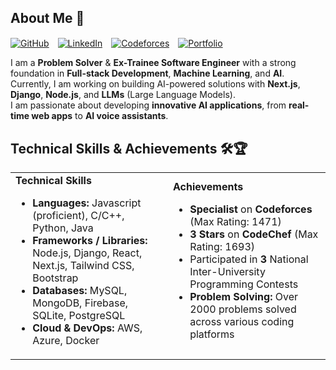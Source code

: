 ## About Me 🚀

<a href="https://github.com/MehediHasan-75"><img src="https://img.shields.io/badge/GitHub-%23000000?style=flat&logo=github&logoColor=white" alt="GitHub" style="vertical-align:middle; margin-right:10px;"/></a>
<a href="https://www.linkedin.com/in/mehedihasan"><img src="https://img.shields.io/badge/LinkedIn-%2300A0DC?style=flat&logo=linkedin&logoColor=white" alt="LinkedIn" style="vertical-align:middle; margin-right:10px;"/></a>
<a href="https://codeforces.com/profile/Mehedi_34"><img src="https://img.shields.io/badge/Codeforces-%23000000?style=flat&logo=codeforces&logoColor=white" alt="Codeforces" style="vertical-align:middle; margin-right:10px;"/></a>
<a href="/"><img src="https://img.shields.io/badge/Portfolio-%23000000?style=flat&logo=apache&logoColor=white" alt="Portfolio" style="vertical-align:middle; margin-right:10px;"/></a>

I am a **Problem Solver** & **Ex-Trainee Software Engineer** with a strong foundation in **Full-stack Development**, **Machine Learning**, and **AI**.  
Currently, I am working on building AI-powered solutions with **Next.js**, **Django**, **Node.js**, and **LLMs** (Large Language Models).  
I am passionate about developing **innovative AI applications**, from **real-time web apps** to **AI voice assistants**.


## Technical Skills & Achievements 🛠🏆

<table>
  <tr>
    <td width="50%">
      <strong>Technical Skills</strong>
      <ul>
        <li><strong>Languages:</strong> Javascript (proficient), C/C++, Python, Java</li>
        <li><strong>Frameworks / Libraries:</strong> Node.js, Django, React, Next.js, Tailwind CSS, Bootstrap</li>
        <li><strong>Databases:</strong> MySQL, MongoDB, Firebase, SQLite, PostgreSQL</li>
        <li><strong>Cloud & DevOps:</strong> AWS, Azure, Docker</li>
      </ul>
    </td>
    <td width="50%">
      <strong>Achievements</strong>
      <ul>
        <li><strong>Specialist</strong> on <strong>Codeforces</strong> (Max Rating: 1471)</li>
        <li><strong>3 Stars</strong> on <strong>CodeChef</strong> (Max Rating: 1693)</li>
        <li>Participated in <strong>3</strong> National Inter-University Programming Contests</li>
        <li><strong>Problem Solving:</strong> Over 2000 problems solved across various coding platforms</li>
      </ul>
    </td>
  </tr>
</table>

